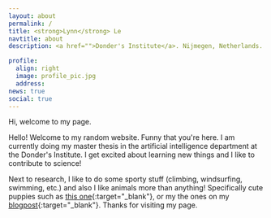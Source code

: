 ```yaml
---
layout: about
permalink: /
title: <strong>Lynn</strong> Le
navtitle: about
description: <a href="">Donder's Institute</a>. Nijmegen, Netherlands.

profile:
  align: right
  image: profile_pic.jpg
  address:
news: true
social: true
---
```


Hi, welcome to my page. 


Hello! Welcome to my random website. Funny that you're here. I am currently doing my master thesis in the artificial intelligence department at the Donder's Institute. I get excited about learning new things and I like to contribute to science! 

Next to research, I like to do some sporty stuff (climbing, windsurfing, swimming, etc.) and also I like animals more than anything! Specifically cute puppies such as [this one](https://www.reddit.com/r/aww/comments/ans2i1/this_little_lad_just_came_home/){:target="\_blank"}, or my the ones on my [blogpost](https://lynnle.nl/blog/2019/happy-creatures/){:target="\_blank"}. Thanks for visiting my page. 

